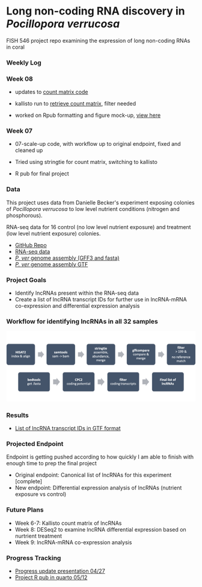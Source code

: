 # Long non-coding RNA discovery in *Pocillopora verrucosa*

FISH 546 project repo examining the expression of long non-coding RNAs in coral

### Weekly Log

### Week 08

-   updates to [count matrix code](<https://github.com/course-fish546-2023/zach-lncRNA/blob/main/code/09-count-matrix.Rmd>)

-   kallisto run to [retrieve count matrix](https://github.com/course-fish546-2023/zach-lncRNA/blob/main/output/count_matrix.isoform.counts.matrix), filter needed

-   worked on Rpub formatting and figure mock-up, [view here](https://rpubs.com/zbengt/1040642)

### Week 07

-   07-scale-up code, with workflow up to original endpoint, fixed and cleaned up

-   Tried using stringtie for count matrix, switching to kallisto

-   R pub for final project

### Data

This project uses data from Danielle Becker's experiment exposing colonies of *Pocillopora verrucosa* to low level nutrient conditions (nitrogen and phosphorous).

RNA-seq data for 16 control (no low level nutrient exposure) and treatment (low level nutrient exposure) colonies.

-   [GitHub Repo](https://github.com/hputnam/Becker_E5)
-   [RNA-seq data](https://gannet.fish.washington.edu/Atumefaciens/hputnam-Becker_E5/Becker_RNASeq/data/trimmed/)
-   [*P. ver* genome assembly (GFF3 and fasta)](http://pver.reefgenomics.org/download/)
-   [*P. ver* genome assembly GTF](https://gannet.fish.washington.edu/Atumefaciens/20230127-pver-gff_to_gtf/)

### Project Goals

-   Identify lncRNAs present within the RNA-seq data
-   Create a list of lncRNA transcript IDs for further use in lncRNA-mRNA co-expression and differential expression analysis

### Workflow for identifying lncRNAs in all 32 samples

![image](https://github.com/zbengt/zbengt.github.io/blob/master/assets/img/lncRNA-disc.png?raw=true)

### Results

-   [List of lncRNA transcript IDs in GTF format](https://github.com/course-fish546-2023/zach-lncRNA/blob/main/output/merged_final_lncRNAs.gtf)

### Projected Endpoint

Endpoint is getting pushed according to how quickly I am able to finish with enough time to prep the final project

-   Original endpoint: Canonical list of lncRNAs for this experiment [complete]
-   New endpoint: Differential expression analysis of lncRNAs (nutrient exposure vs control)

### Future Plans

-   Week 6-7: Kallisto count matrix of lncRNAs
-   Week 8: DESeq2 to examine lncRNA differential expression based on nurtrient treatment
-   Week 9: lncRNA-mRNA co-expression analysis

### Progress Tracking

-   [Progress update presentation 04/27](https://rpubs.com/zbengt/1034660)
-   [Project R pub in quarto 05/12](https://rpubs.com/zbengt/1040642)

### 
